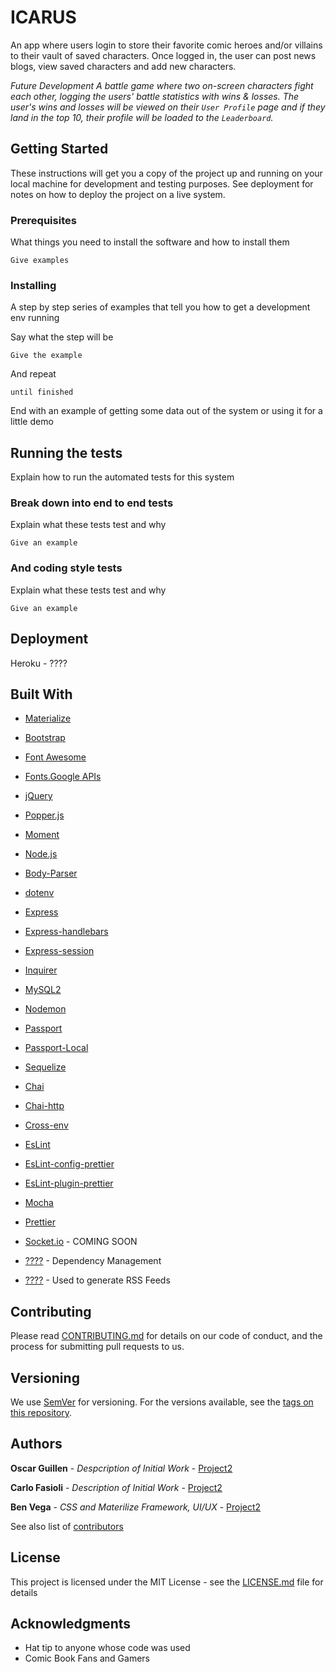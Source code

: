 # ICARUS

An app where users login to store their favorite comic heroes and/or villains to their vault of saved characters. Once logged in, the user can post news blogs, view saved characters and add new characters.

*Future Development
A battle game where two on-screen characters fight each other, logging the users' battle statistics with wins & losses. The user's wins and losses will be viewed on their ```User Profile``` page and if they land in the top 10, their profile will be loaded to the ```Leaderboard```.*

## Getting Started

These instructions will get you a copy of the project up and running on your local machine for development and testing purposes. See deployment for notes on how to deploy the project on a live system.

### Prerequisites

What things you need to install the software and how to install them

```
Give examples
```

### Installing

A step by step series of examples that tell you how to get a development env running

Say what the step will be

```
Give the example
```

And repeat

```
until finished
```

End with an example of getting some data out of the system or using it for a little demo

## Running the tests

Explain how to run the automated tests for this system

### Break down into end to end tests

Explain what these tests test and why

```
Give an example
```

### And coding style tests

Explain what these tests test and why

```
Give an example
```

## Deployment

Heroku - ????

## Built With

* [Materialize](https://materializecss.com/getting-started.html)
* [Bootstrap](https://getbootstrap.com/)
* [Font Awesome](https://fontawesome.com/?from=io)
* [Fonts.Google APIs](https://developers.google.com/fonts/docs/getting_started)
* [jQuery](https://jquery.com/download/)
* [Popper.js](https://popper.js.org/popper-documentation.html)
* [Moment](https://momentjs.com/)
* [Node.js](https://nodejs.org/en/download/)
* [Body-Parser](https://www.npmjs.com/package/body-parser)
* [dotenv](https://www.npmjs.com/package/dotenv)
* [Express](https://expressjs.com/en/starter/installing.html)
* [Express-handlebars](https://www.npmjs.com/package/express-handlebars)
* [Express-session](https://www.npmjs.com/package/express-session)
* [Inquirer](https://www.npmjs.com/package/inquirer/v/0.2.3)
* [MySQL2](https://www.npmjs.com/package/mysql2)
* [Nodemon](https://nodemon.io/)
* [Passport](https://www.npmjs.com/package/passport)
* [Passport-Local](https://www.npmjs.com/package/passport-local)
* [Sequelize](https://www.npmjs.com/package/sequelize)
* [Chai](https://www.chaijs.com/)
* [Chai-http](https://www.chaijs.com/plugins/chai-http/)
* [Cross-env](https://www.npmjs.com/package/cross-env)
* [EsLint](https://eslint.org/docs/user-guide/getting-started)
* [EsLint-config-prettier](https://eslint.org/docs/user-guide/configuring)
* [EsLint-plugin-prettier](https://prettier.io/docs/en/eslint.html)
* [Mocha](https://mochajs.org/#installation)
* [Prettier](https://www.npmjs.com/package/prettier)
* [Socket.io](https://socket.io/get-started/chat/) - COMING SOON

* [????](https://maven.apache.org/) - Dependency Management
* [????](https://rometools.github.io/rome/) - Used to generate RSS Feeds

## Contributing

Please read [CONTRIBUTING.md](https://gist.github.com/PurpleBooth/b24679402957c63ec426) for details on our code of conduct, and the process for submitting pull requests to us.

## Versioning

We use [SemVer](http://semver.org/) for versioning. For the versions available, see the [tags on this repository](https://github.com/your/project/tags). 

## Authors
**Oscar Guillen** - *Despcription of Initial Work* - [Project2](https://github.com/Project2)

**Carlo Fasioli** - *Description of Initial Work* - [Project2](https://github.com/Project2)

**Ben Vega** - *CSS and Materilize Framework, UI/UX* - [Project2](https://github.com/Project2)

See also list of [contributors](https://github.com/Project2/contributors)

## License

This project is licensed under the MIT License - see the [LICENSE.md](LICENSE.md) file for details

## Acknowledgments

* Hat tip to anyone whose code was used
* Comic Book Fans and Gamers

